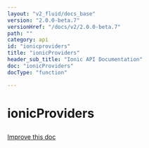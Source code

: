 ```yaml
---
layout: "v2_fluid/docs_base"
version: "2.0.0-beta.7"
versionHref: "/docs/v2/2.0.0-beta.7"
path: ""
category: api
id: "ionicproviders"
title: "ionicProviders"
header_sub_title: "Ionic API Documentation"
doc: "ionicProviders"
docType: "function"

---
```










<h1 class="api-title">
<a class="anchor" name="ionic-providers" href="#ionic-providers"></a>

ionicProviders






</h1>

<a class="improve-v2-docs" href="http://github.com/driftyco/ionic/edit/2.0//ionic/config/bootstrap.ts#L18">
Improve this doc
</a>







<!-- @usage tag -->


<!-- @property tags -->



<!-- instance methods on the class --><!-- related link --><!-- end content block -->


<!-- end body block -->

